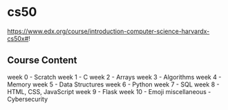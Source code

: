 # cs50
https://www.edx.org/course/introduction-computer-science-harvardx-cs50x#!

## Course Content
week 0 - Scratch
week 1 - C
week 2 - Arrays
week 3 - Algorithms
week 4 - Memory
week 5 - Data Structures
week 6 - Python
week 7 - SQL
week 8 - HTML, CSS, JavaScript
week 9 - Flask
week 10 - Emoji
miscellaneous - Cybersecurity
 
